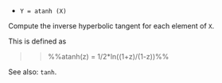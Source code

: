 * `Y = atanh (X)`

Compute the inverse hyperbolic tangent for each element of `X`.

This is defined as

>> %%atanh(z) = 1/2*ln((1+z)/(1-z))%%

See also: `tanh`.
